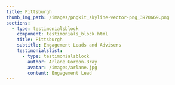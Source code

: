 ```yaml
---
title: Pittsburgh
thumb_img_path: /images/pngkit_skyline-vector-png_3970669.png
sections:
  - type: testimonialsblock
    component: testimonials_block.html
    title: Pittsburgh
    subtitle: Engagement Leads and Advisers
    testimonialslist:
      - type: testimonialsblock
        author: Arlane Gordon-Bray
        avatar: /images/arlane.jpg
        content: Engagement Lead
---
```

